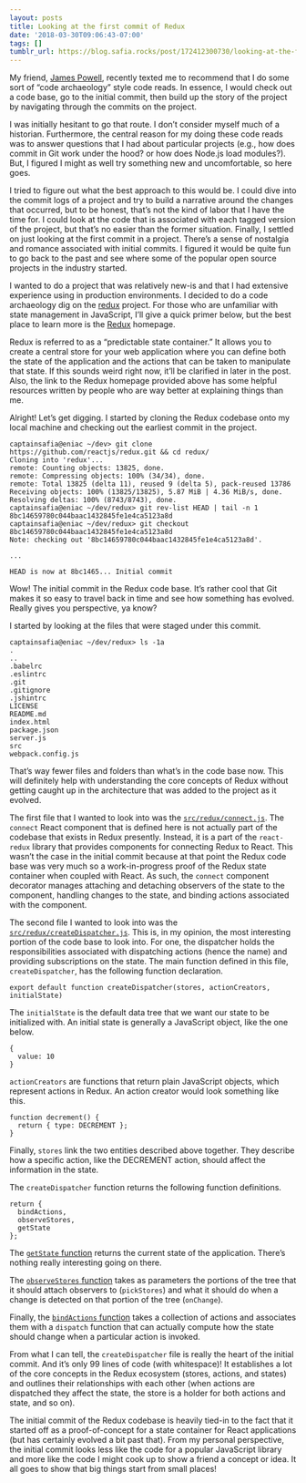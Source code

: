 ```yaml
---
layout: posts
title: Looking at the first commit of Redux
date: '2018-03-30T09:06:43-07:00'
tags: []
tumblr_url: https://blog.safia.rocks/post/172412300730/looking-at-the-first-commit-of-redux
---
```

My friend, [James Powell](https://twitter.com/dontusethiscode), recently texted me to recommend that I do some sort of “code archaeology” style code reads. In essence, I would check out a code base, go to the initial commit, then build up the story of the project by navigating through the commits on the project.

I was initially hesitant to go that route. I don’t consider myself much of a historian. Furthermore, the central reason for my doing these code reads was to answer questions that I had about particular projects (e.g., how does commit in Git work under the hood? or how does Node.js load modules?). But, I figured I might as well try something new and uncomfortable, so here goes.

I tried to figure out what the best approach to this would be. I could dive into the commit logs of a project and try to build a narrative around the changes that occurred, but to be honest, that’s not the kind of labor that I have the time for. I could look at the code that is associated with each tagged version of the project, but that’s no easier than the former situation. Finally, I settled on just looking at the first commit in a project. There’s a sense of nostalgia and romance associated with initial commits. I figured it would be quite fun to go back to the past and see where some of the popular open source projects in the industry started.

I wanted to do a project that was relatively new-is and that I had extensive experience using in production environments. I decided to do a code archaeology dig on the [redux](https://github.com/reactjs/redux) project. For those who are unfamiliar with state management in JavaScript, I’ll give a quick primer below, but the best place to learn more is the [Redux](https://redux.js.org) homepage.

Redux is referred to as a “predictable state container.” It allows you to create a central store for your web application where you can define both the state of the application and the actions that can be taken to manipulate that state. If this sounds weird right now, it’ll be clarified in later in the post. Also, the link to the Redux homepage provided above has some helpful resources written by people who are way better at explaining things than me.

Alright! Let’s get digging. I started by cloning the Redux codebase onto my local machine and checking out the earliest commit in the project.

    captainsafia@eniac ~/dev> git clone https://github.com/reactjs/redux.git && cd redux/
    Cloning into 'redux'...
    remote: Counting objects: 13825, done.
    remote: Compressing objects: 100% (34/34), done.
    remote: Total 13825 (delta 11), reused 9 (delta 5), pack-reused 13786
    Receiving objects: 100% (13825/13825), 5.87 MiB | 4.36 MiB/s, done.
    Resolving deltas: 100% (8743/8743), done.
    captainsafia@eniac ~/dev/redux> git rev-list HEAD | tail -n 1
    8bc14659780c044baac1432845fe1e4ca5123a8d
    captainsafia@eniac ~/dev/redux> git checkout 8bc14659780c044baac1432845fe1e4ca5123a8d
    Note: checking out '8bc14659780c044baac1432845fe1e4ca5123a8d'.
    
    ...
    
    HEAD is now at 8bc1465... Initial commit

Wow! The initial commit in the Redux code base. It’s rather cool that Git makes it so easy to travel back in time and see how something has evolved. Really gives you perspective, ya know?

I started by looking at the files that were staged under this commit.

    captainsafia@eniac ~/dev/redux> ls -1a
    .
    ..
    .babelrc
    .eslintrc
    .git
    .gitignore
    .jshintrc
    LICENSE
    README.md
    index.html
    package.json
    server.js
    src
    webpack.config.js

That’s way fewer files and folders than what’s in the code base now. This will definitely help with understanding the core concepts of Redux without getting caught up in the architecture that was added to the project as it evolved.

The first file that I wanted to look into was the [`src/redux/connect.js`](https://github.com/reactjs/redux/blob/8bc14659780c044baac1432845fe1e4ca5123a8d/src/redux/connect.js). The `connect` React component that is defined here is not actually part of the codebase that exists in Redux presently. Instead, it is a part of the `react-redux` library that provides components for connecting Redux to React. This wasn’t the case in the initial commit because at that point the Redux code base was very much so a work-in-progress proof of the Redux state container when coupled with React. As such, the `connect` component decorator manages attaching and detaching observers of the state to the component, handling changes to the state, and binding actions associated with the component.

The second file I wanted to look into was the [`src/redux/createDispatcher.js`](https://github.com/reactjs/redux/blob/8bc14659780c044baac1432845fe1e4ca5123a8d/src/redux/createDispatcher.js). This is, in my opinion, the most interesting portion of the code base to look into. For one, the dispatcher holds the responsibilities associated with dispatching actions (hence the name) and providing subscriptions on the state. The main function defined in this file, `createDispatcher`, has the following function declaration.

    export default function createDispatcher(stores, actionCreators, initialState)

The `initialState` is the default data tree that we want our state to be initialized with. An initial state is generally a JavaScript object, like the one below.

    {
      value: 10
    }

`actionCreators` are functions that return plain JavaScript objects, which represent actions in Redux. An action creator would look something like this.

    function decrement() {
      return { type: DECREMENT };
    }

Finally, `stores` link the two entities described above together. They describe how a specific action, like the DECREMENT action, should affect the information in the state.

The `createDispatcher` function returns the following function definitions.

    return {
      bindActions,
      observeStores,
      getState
    };

The [`getState` function](https://github.com/reactjs/redux/blob/8bc14659780c044baac1432845fe1e4ca5123a8d/src/redux/createDispatcher.js#L90) returns the current state of the application. There’s nothing really interesting going on there.

The [`observeStores` function](https://github.com/reactjs/redux/blob/8bc14659780c044baac1432845fe1e4ca5123a8d/src/redux/createDispatcher.js#L53) takes as parameters the portions of the tree that it should attach observers to (`pickStores`) and what it should do when a change is detected on that portion of the tree (`onChange`).

Finally, the [`bindActions` function](https://github.com/reactjs/redux/blob/8bc14659780c044baac1432845fe1e4ca5123a8d/src/redux/createDispatcher.js#L83) takes a collection of actions and associates them with a `dispatch` function that can actually compute how the state should change when a particular action is invoked.

From what I can tell, the `createDispatcher` file is really the heart of the initial commit. And it’s only 99 lines of code (with whitespace)! It establishes a lot of the core concepts in the Redux ecosystem (stores, actions, and states) and outlines their relationships with each other (when actions are dispatched they affect the state, the store is a holder for both actions and state, and so on).

The initial commit of the Redux codebase is heavily tied-in to the fact that it started off as a proof-of-concept for a state container for React applications (but has certainly evolved a bit past that). From my personal perspective, the initial commit looks less like the code for a popular JavaScript library and more like the code I might cook up to show a friend a concept or idea. It all goes to show that big things start from small places!

